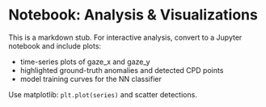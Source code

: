 # Notebook: Analysis & Visualizations

This is a markdown stub. For interactive analysis, convert to a Jupyter notebook and include plots:
- time-series plots of gaze_x and gaze_y
- highlighted ground-truth anomalies and detected CPD points
- model training curves for the NN classifier

Use matplotlib: `plt.plot(series)` and scatter detections.
